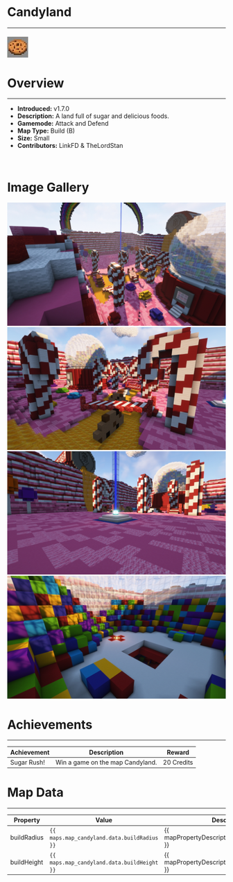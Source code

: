 # Candyland

---

#### ![candylandicon](../assets/icons/candyland-icon.jpg)

# Overview

---

- **Introduced:** v1.7.0
- **Description:** A land full of sugar and delicious foods.
- **Gamemode:** Attack and Defend
- **Map Type:** Build (B)
- **Size:** Small
- **Contributors:** LinkFD & TheLordStan

<br />

# Image Gallery

![Candyland - Beacon](../assets/maps/candyland/candyland-overview.jpg)
![Candyland - Middle](../assets/maps/candyland/candyland-mid.jpg)
![Candyland - Beacon](../assets/maps/candyland/candyland-beacon.jpg)
![Candyland - Attacking Spawn](../assets/maps/candyland/candyland-spawnroom.jpg)

# Achievements

---

| Achievement | Description                      | Reward     |
| ----------- | -------------------------------- | ---------- |
| Sugar Rush! | Win a game on the map Candyland. | 20 Credits |

# Map Data

---

| Property    | Value                                       | Description                                       |
| ----------- | ------------------------------------------- | ------------------------------------------------- |
| buildRadius | `{{ maps.map_candyland.data.buildRadius }}` | {{ mapPropertyDescriptions.buildRadius.classic }} |
| buildHeight | `{{ maps.map_candyland.data.buildHeight }}` | {{ mapPropertyDescriptions.buildHeight.classic }} |
